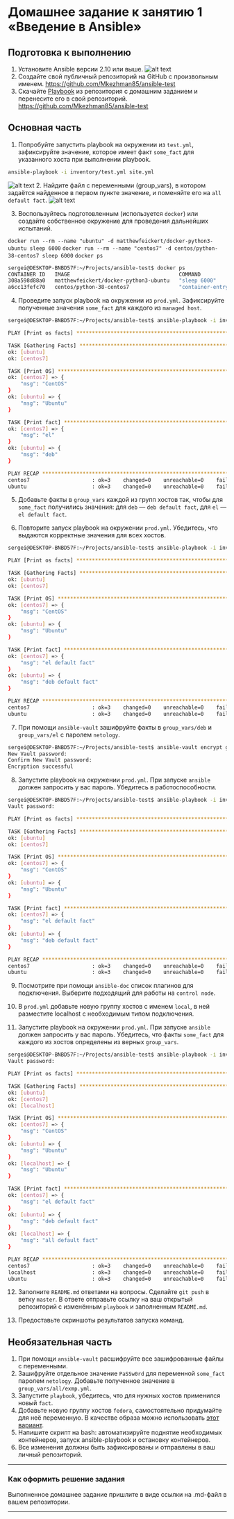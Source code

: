 # Домашнее задание к занятию 1 «Введение в Ansible»

## Подготовка к выполнению

1. Установите Ansible версии 2.10 или выше.
![alt text](image.png)
2. Создайте свой публичный репозиторий на GitHub с произвольным именем.
https://github.com/Mkezhman85/ansible-test
3. Скачайте [Playbook](./playbook/) из репозитория с домашним заданием и перенесите его в свой репозиторий.
https://github.com/Mkezhman85/ansible-test

## Основная часть

1. Попробуйте запустить playbook на окружении из `test.yml`, зафиксируйте значение, которое имеет факт `some_fact` для указанного хоста при выполнении playbook.
```bash
ansible-playbook -i inventory/test.yml site.yml 
```
![alt text](image-1.png)
2. Найдите файл с переменными (group_vars), в котором задаётся найденное в первом пункте значение, и поменяйте его на `all default fact`.
![alt text](image-2.png)

3. Воспользуйтесь подготовленным (используется `docker`) или создайте собственное окружение для проведения дальнейших испытаний.

`docker run --rm --name "ubuntu" -d matthewfeickert/docker-python3-ubuntu sleep 6000`
`docker run --rm --name "centos7" -d centos/python-38-centos7 sleep 6000`
`docker ps`
```bash
sergei@DESKTOP-BNBD57F:~/Projects/ansible-test$ docker ps
CONTAINER ID   IMAGE                                   COMMAND                  CREATED              STATUS              PORTS      NAMES
308a598d88a0   matthewfeickert/docker-python3-ubuntu   "sleep 6000"             About a minute ago   Up About a minute              ubuntu
a6cc13fefc70   centos/python-38-centos7                "container-entrypoin…"   5 minutes ago        Up 5 minutes        8080/tcp   centos7
```

4. Проведите запуск playbook на окружении из `prod.yml`. Зафиксируйте полученные значения `some_fact` для каждого из `managed host`.
```bash
sergei@DESKTOP-BNBD57F:~/Projects/ansible-test$ ansible-playbook -i inventory/prod.yml site.yml 

PLAY [Print os facts] ****************************************************************************************************************************************

TASK [Gathering Facts] ***************************************************************************************************************************************
ok: [ubuntu]
ok: [centos7]

TASK [Print OS] **********************************************************************************************************************************************
ok: [centos7] => {
    "msg": "CentOS"
}
ok: [ubuntu] => {
    "msg": "Ubuntu"
}

TASK [Print fact] ********************************************************************************************************************************************
ok: [centos7] => {
    "msg": "el"
}
ok: [ubuntu] => {
    "msg": "deb"
}

PLAY RECAP ***************************************************************************************************************************************************
centos7                    : ok=3    changed=0    unreachable=0    failed=0    skipped=0    rescued=0    ignored=0   
ubuntu                     : ok=3    changed=0    unreachable=0    failed=0    skipped=0    rescued=0    ignored=0   
```


5. Добавьте факты в `group_vars` каждой из групп хостов так, чтобы для `some_fact` получились значения: для `deb` — `deb default fact`, для `el` — `el default fact`.

6.  Повторите запуск playbook на окружении `prod.yml`. Убедитесь, что выдаются корректные значения для всех хостов.

```bash
sergei@DESKTOP-BNBD57F:~/Projects/ansible-test$ ansible-playbook -i inventory/prod.yml site.yml 

PLAY [Print os facts] ****************************************************************************************************************************************

TASK [Gathering Facts] ***************************************************************************************************************************************
ok: [ubuntu]
ok: [centos7]

TASK [Print OS] **********************************************************************************************************************************************
ok: [centos7] => {
    "msg": "CentOS"
}
ok: [ubuntu] => {
    "msg": "Ubuntu"
}

TASK [Print fact] ********************************************************************************************************************************************
ok: [centos7] => {
    "msg": "el default fact"
}
ok: [ubuntu] => {
    "msg": "deb default fact"
}

PLAY RECAP ***************************************************************************************************************************************************
centos7                    : ok=3    changed=0    unreachable=0    failed=0    skipped=0    rescued=0    ignored=0   
ubuntu                     : ok=3    changed=0    unreachable=0    failed=0    skipped=0    rescued=0    ignored=0 
```

7. При помощи `ansible-vault` зашифруйте факты в `group_vars/deb` и `group_vars/el` с паролем `netology`.
```bash
sergei@DESKTOP-BNBD57F:~/Projects/ansible-test$ ansible-vault encrypt group_vars/deb/examp.yml group_vars/el/examp.yml 
New Vault password: 
Confirm New Vault password: 
Encryption successful
```

8. Запустите playbook на окружении `prod.yml`. При запуске `ansible` должен запросить у вас пароль. Убедитесь в работоспособности.
```bash
sergei@DESKTOP-BNBD57F:~/Projects/ansible-test$ ansible-playbook -i inventory/prod.yml site.yml --ask-vault-pass
Vault password: 

PLAY [Print os facts] ***********************************************************************

TASK [Gathering Facts] **********************************************************************
ok: [ubuntu]
ok: [centos7]

TASK [Print OS] *****************************************************************************
ok: [centos7] => {
    "msg": "CentOS"
}
ok: [ubuntu] => {
    "msg": "Ubuntu"
}

TASK [Print fact] ***************************************************************************
ok: [centos7] => {
    "msg": "el default fact"
}
ok: [ubuntu] => {
    "msg": "deb default fact"
}

PLAY RECAP **********************************************************************************
centos7                    : ok=3    changed=0    unreachable=0    failed=0    skipped=0    rescued=0    ignored=0   
ubuntu                     : ok=3    changed=0    unreachable=0    failed=0    skipped=0    rescued=0    ignored=0   
```

9. Посмотрите при помощи `ansible-doc` список плагинов для подключения. Выберите подходящий для работы на `control node`.

10. В `prod.yml` добавьте новую группу хостов с именем  `local`, в ней разместите localhost с необходимым типом подключения.

11. Запустите playbook на окружении `prod.yml`. При запуске `ansible` должен запросить у вас пароль. Убедитесь, что факты `some_fact` для каждого из хостов определены из верных `group_vars`.
```bash
sergei@DESKTOP-BNBD57F:~/Projects/ansible-test$ ansible-playbook -i inventory/prod.yml site.yml --ask-vault-pass
Vault password: 

PLAY [Print os facts] *****************************************************************************************************************************************************

TASK [Gathering Facts] ****************************************************************************************************************************************************
ok: [ubuntu]
ok: [centos7]
ok: [localhost]

TASK [Print OS] ***********************************************************************************************************************************************************
ok: [centos7] => {
    "msg": "CentOS"
}
ok: [ubuntu] => {
    "msg": "Ubuntu"
}
ok: [localhost] => {
    "msg": "Ubuntu"
}

TASK [Print fact] *********************************************************************************************************************************************************
ok: [centos7] => {
    "msg": "el default fact"
}
ok: [ubuntu] => {
    "msg": "deb default fact"
}
ok: [localhost] => {
    "msg": "all default fact"
}

PLAY RECAP ****************************************************************************************************************************************************************
centos7                    : ok=3    changed=0    unreachable=0    failed=0    skipped=0    rescued=0    ignored=0   
localhost                  : ok=3    changed=0    unreachable=0    failed=0    skipped=0    rescued=0    ignored=0   
ubuntu                     : ok=3    changed=0    unreachable=0    failed=0    skipped=0    rescued=0    ignored=0 
```
12. Заполните `README.md` ответами на вопросы. Сделайте `git push` в ветку `master`. В ответе отправьте ссылку на ваш открытый репозиторий с изменённым `playbook` и заполненным `README.md`.

13. Предоставьте скриншоты результатов запуска команд.

## Необязательная часть

1. При помощи `ansible-vault` расшифруйте все зашифрованные файлы с переменными.
2. Зашифруйте отдельное значение `PaSSw0rd` для переменной `some_fact` паролем `netology`. Добавьте полученное значение в `group_vars/all/exmp.yml`.
3. Запустите `playbook`, убедитесь, что для нужных хостов применился новый `fact`.
4. Добавьте новую группу хостов `fedora`, самостоятельно придумайте для неё переменную. В качестве образа можно использовать [этот вариант](https://hub.docker.com/r/pycontribs/fedora).
5. Напишите скрипт на bash: автоматизируйте поднятие необходимых контейнеров, запуск ansible-playbook и остановку контейнеров.
6. Все изменения должны быть зафиксированы и отправлены в ваш личный репозиторий.

---

### Как оформить решение задания

Выполненное домашнее задание пришлите в виде ссылки на .md-файл в вашем репозитории.

---
